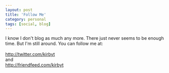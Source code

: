 ```yaml
---
layout: post
title: 'Follow Me'
category: personal
tags: [social, blog]
---
```


I know I don't blog as much any more.  There just never seems to be enough time.  But I'm still around.  You can follow me at:<br /><br /><a href="http://twitter.com/kirbyt">http://twitter.com/kirbyt</a><br />and<br /><a href="http://friendfeed.com/kirbyt">http://friendfeed.com/kirbyt</a>
